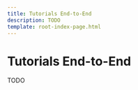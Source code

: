 ```yaml
---
title: Tutorials End-to-End
description: TODO
template: root-index-page.html
---
```


# Tutorials End-to-End

TODO